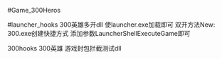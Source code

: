 ﻿#Game_300Heros


#launcher_hooks 300英雄多开dll 使launcher.exe加载即可
双开方法New:
300.exe创建快捷方式 添加参数LauncherShellExecuteGame即可



300hooks 300英雄 游戏封包拦截测试dll
